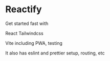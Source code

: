 # Reactify

Get started fast with

React
Tailwindcss

Vite including PWA, testing

It also has eslint and prettier setup, routing, etc
